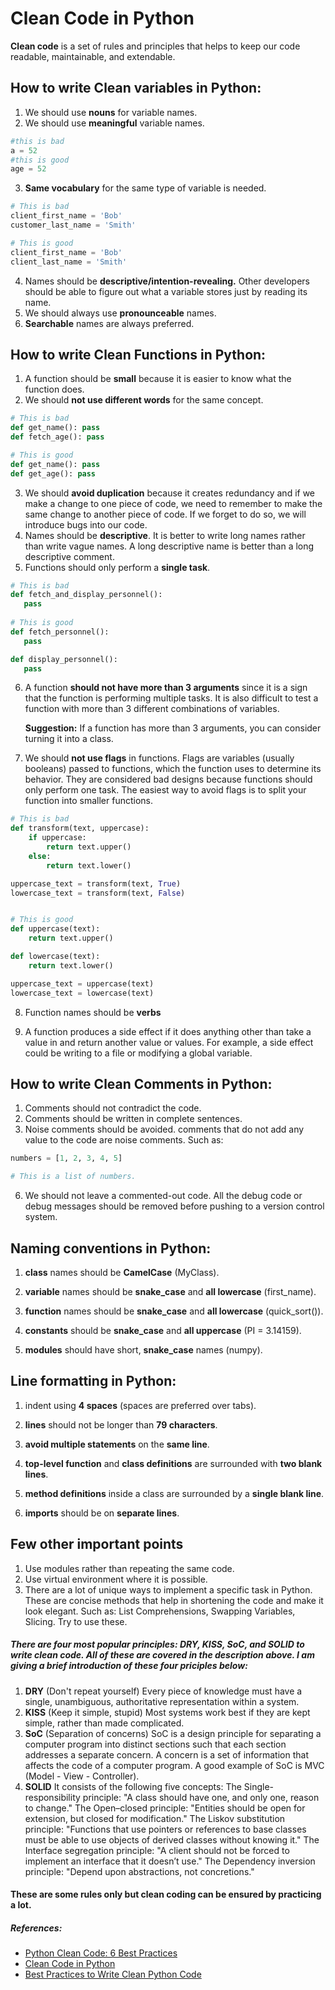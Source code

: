 # Clean Code in Python
**Clean code** is a set of rules and principles that helps to keep our code readable, maintainable, and extendable.
## How to write Clean variables in Python:

 1. We should use **nouns** for variable names.
 2. We should use **meaningful** variable names.
```python
#this is bad
a = 52
#this is good
age = 52
```
 3. **Same vocabulary** for the same type of variable is needed.
```python
# This is bad
client_first_name = 'Bob'
customer_last_name = 'Smith'

# This is good
client_first_name = 'Bob'
client_last_name = 'Smith'
```

 4. Names should be **descriptive/intention-revealing.** Other developers should be able to figure out what a variable stores just by reading its name.
 5. We should always use **pronounceable** names.
 6. **Searchable** names are always preferred.
## How to write Clean Functions in Python:

 1. A function should be **small**  because it is easier to know what the function does.
 2. We should **not use different words** for the same concept.
 ```python
# This is bad
def get_name(): pass
def fetch_age(): pass

# This is good
def get_name(): pass
def get_age(): pass
```

 3. We should **avoid duplication** because it creates redundancy and if we make a change to one piece of code, we need to remember to make the same change to another piece of code. If we forget to do so, we will introduce bugs into our code.
 4. Names should be **descriptive**. It is better to write long names rather than write vague names. A long descriptive name is better than a long descriptive comment.
 5. Functions should only perform a **single task**.
 ```python
# This is bad
def fetch_and_display_personnel(): 
	pass
	
# This is good
def fetch_personnel():
	pass

def display_personnel():
	pass
```

 6. A function **should not have more than 3 arguments** since it is a sign that the function is performing multiple tasks. It is also difficult to test a function with more than 3 different combinations of variables.

	**Suggestion:** If a function has more than 3 arguments, you can consider turning it into a class.
	

 7. We should **not use flags** in functions. Flags are variables (usually booleans) passed to functions, which the function uses to determine its behavior. They are considered bad designs because functions should only perform one task. The easiest way to avoid flags is to split your function into smaller functions.
```python
# This is bad
def transform(text, uppercase):
    if uppercase:
        return text.upper()
    else:
        return text.lower()

uppercase_text = transform(text, True)
lowercase_text = transform(text, False)


# This is good
def uppercase(text):
    return text.upper()

def lowercase(text):
    return text.lower()

uppercase_text = uppercase(text)
lowercase_text = lowercase(text)
```
8. Function names should be **verbs**

9. A function produces a side effect if it does anything other than take a value in and return another value or values. For example, a side effect could be writing to a file or modifying a global variable.
 ## How to write Clean Comments in Python: 
 1. Comments should not contradict the code.
 2. Comments should be written in complete sentences.
 4. Noise comments should be avoided. comments that do not add any value to the code are noise comments. Such as: 
 ```python
 numbers = [1, 2, 3, 4, 5]

 # This is a list of numbers.
 ```
 6. We should not leave a commented-out code. All the debug code or debug messages should be removed before pushing to a version control system.

 ## Naming conventions in Python:

 1. **class** names should be **CamelCase** (MyClass).

 2. **variable** names should be **snake_case** and **all lowercase** (first_name).

 3. **function** names should be **snake_case** and **all lowercase** (quick_sort()).

4. **constants** should be **snake_case** and **all uppercase** (PI = 3.14159).

5. **modules** should have short, **snake_case** names (numpy).

## Line formatting in Python:

1. indent using **4 spaces** (spaces are preferred over tabs).

2. **lines** should not be longer than **79 characters**.

3. **avoid multiple statements** on the **same line**.

4. **top-level function** and **class definitions** are surrounded with **two blank lines**.

5. **method definitions** inside a class are surrounded by a **single blank line**.

6. **imports** should be on **separate lines**.

## Few other important points
1. Use modules rather than repeating the same code.
2. Use virtual environment where it is possible.
3. There are a lot of unique ways to implement a specific task in Python. These are concise methods that help in shortening the code and make it look elegant. Such as: List Comprehensions, Swapping Variables, Slicing. Try to use these.

##### There are four most popular principles: DRY, KISS, SoC, and SOLID to write clean code. All of these are covered in the description above. I am giving a brief introduction of these four priciples below:
1. **DRY** (Don't repeat yourself)
Every piece of knowledge must have a single, unambiguous, authoritative representation within a system.
2. **KISS** (Keep it simple, stupid)
Most systems work best if they are kept simple, rather than made complicated.
3. **SoC** (Separation of concerns)
SoC is a design principle for separating a computer program into distinct sections such that each section addresses a separate concern. A concern is a set of information that affects the code of a computer program.
A good example of SoC is MVC (Model - View - Controller).
4. **SOLID**
It consists of the following five concepts:
The Single-responsibility principle: "A class should have one, and only one, reason to change."
The Open–closed principle: "Entities should be open for extension, but closed for modification."
The Liskov substitution principle: "Functions that use pointers or references to base classes must be able to use objects of derived classes without knowing it."
The Interface segregation principle: "A client should not be forced to implement an interface that it doesn’t use."
The Dependency inversion principle: "Depend upon abstractions, not concretions."

#### These are some rules only but clean coding can be ensured by practicing a lot.

##### References:
 - [Python Clean Code: 6 Best Practices](https://towardsdatascience.com/python-clean-code-6-best-practices-to-make-your-python-functions-more-readable-7ea4c6171d60)
 - [Clean Code in Python](https://testdriven.io/blog/clean-code-python/)
 - [Best Practices to Write Clean Python Code](https://www.geeksforgeeks.org/best-practices-to-write-clean-python-code/)

